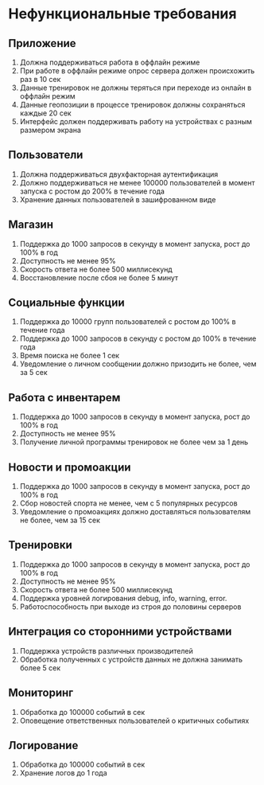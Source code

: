 # Нефункциональные требования

## Приложение
1. Должна поддерживаться работа в оффлайн режиме
2. При работе в оффлайн режиме опрос сервера должен происхожить раз в 10 сек
3. Данные тренировок не должны теряться при переходе из онлайн в оффлайн режим
4. Данные геопозиции в процессе тренировок должны сохраняться каждые 20 сек
5. Интерфейс должен поддерживать работу на устройствах с разным размером экрана

## Пользователи
1. Должна поддерживаться двухфакторная аутентификация
2. Должно поддерживаться не менее 100000 пользователей в момент запуска с ростом до 200% в течение года
3. Хранение данных пользователей в зашифрованном виде

## Магазин
1. Поддержка до 1000 запросов в секунду в момент запуска, рост до 100% в год
2. Доступность не менее 95%
3. Скорость ответа не более 500 миллисекунд
4. Восстановление после сбоя не более 5 минут

## Социальные функции
1. Поддержка до 10000 групп пользователей с ростом до 100% в течение года
2. Поддержка до 1000 запросов в секунду с ростом до 100% в течение года
3. Время поиска не более 1 сек
4. Уведомление о личном сообщении должно призодить не более, чем за 5 сек

## Работа с инвентарем
1. Поддержка до 1000 запросов в секунду в момент запуска, рост до 100% в год
2. Доступность не менее 95%
3. Получение личной программы тренировок не более чем за 1 день
   
## Новости и промоакции
1. Поддержка до 1000 запросов в секунду в момент запуска, рост до 100% в год
2. Сбор новостей спорта не менее, чем с 5 популярных ресурсов
3. Уведомление о промоакциях должно доставляться пользователям не более, чем за 15 сек

## Тренировки
1. Поддержка до 1000 запросов в секунду в момент запуска, рост до 100% в год
2. Доступность не менее 95%
3. Скорость ответа не более 500 миллисекунд
4. Поддержка уровней логирования debug, info, warning, error. 
5. Работоспособность при выходе из строя до половины серверов

## Интеграция со сторонними устройствами
1. Поддержка устройств различных производителей
2. Обработка полученных с устройств данных не должна занимать более 5 сек

## Мониторинг
1. Обработка до 100000 событий в сек
2. Оповещение ответственных пользователей о критичных событиях

## Логирование
1. Обработка до 100000 событий в сек
2. Хранение логов до 1 года